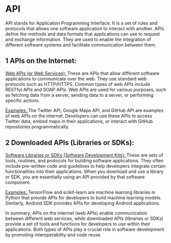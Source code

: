 # API
API stands for Application Programming Interface. It is a set of rules and protocols that allows one software application to interact with another. APIs define the methods and data formats that applications can use to request and exchange information. They are used to enable the integration of different software systems and facilitate communication between them.

## 1 APIs on the Internet:
<ins> Web APIs (or Web Services): </ins> These are APIs that allow different software applications to communicate over the web. They use standard web protocols such as HTTP/HTTPS. Common types of web APIs include RESTful APIs and SOAP APIs. Web APIs are used for various purposes, such as fetching data from a server, sending data to a server, or performing specific actions.

<ins> Examples: </ins> The Twitter API, Google Maps API, and GitHub API are examples of web APIs on the internet. Developers can use these APIs to access Twitter data, embed maps in their applications, or interact with GitHub repositories programmatically.

## 2 Downloaded APIs (Libraries or SDKs):
<ins> Software Libraries or SDKs (Software Development Kits): </ins> These are sets of tools, routines, and protocols for building software applications. They often include pre-written code and guidelines to help developers integrate certain functionalities into their applications. When you download and use a library or SDK, you are essentially using an API provided by that software component.

<ins> Examples: </ins> TensorFlow and scikit-learn are machine learning libraries in Python that provide APIs for developers to build machine learning models. Similarly, Android SDK provides APIs for developing Android applications.

In summary, APIs on the internet (web APIs) enable communication between different web services, while downloaded APIs (libraries or SDKs) provide a set of tools and functions for developers to use within their applications. Both types of APIs play a crucial role in software development by promoting interoperability and code reuse.